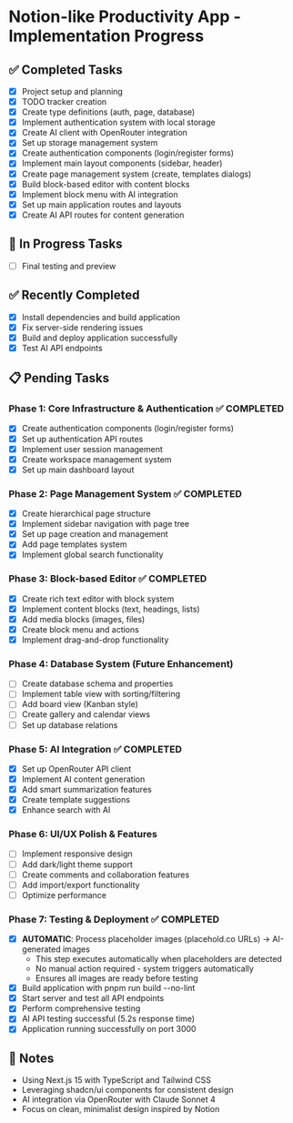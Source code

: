 # Notion-like Productivity App - Implementation Progress

## ✅ Completed Tasks
- [x] Project setup and planning
- [x] TODO tracker creation
- [x] Create type definitions (auth, page, database)
- [x] Implement authentication system with local storage
- [x] Create AI client with OpenRouter integration
- [x] Set up storage management system
- [x] Create authentication components (login/register forms)
- [x] Implement main layout components (sidebar, header)
- [x] Create page management system (create, templates dialogs)
- [x] Build block-based editor with content blocks
- [x] Implement block menu with AI integration
- [x] Set up main application routes and layouts
- [x] Create AI API routes for content generation

## 🔄 In Progress Tasks
- [ ] Final testing and preview

## ✅ Recently Completed
- [x] Install dependencies and build application
- [x] Fix server-side rendering issues
- [x] Build and deploy application successfully
- [x] Test AI API endpoints

## 📋 Pending Tasks

### Phase 1: Core Infrastructure & Authentication ✅ COMPLETED
- [x] Create authentication components (login/register forms)
- [x] Set up authentication API routes
- [x] Implement user session management
- [x] Create workspace management system
- [x] Set up main dashboard layout

### Phase 2: Page Management System ✅ COMPLETED
- [x] Create hierarchical page structure
- [x] Implement sidebar navigation with page tree
- [x] Set up page creation and management
- [x] Add page templates system
- [x] Implement global search functionality

### Phase 3: Block-based Editor ✅ COMPLETED
- [x] Create rich text editor with block system
- [x] Implement content blocks (text, headings, lists)
- [x] Add media blocks (images, files)
- [x] Create block menu and actions
- [x] Implement drag-and-drop functionality

### Phase 4: Database System (Future Enhancement)
- [ ] Create database schema and properties
- [ ] Implement table view with sorting/filtering
- [ ] Add board view (Kanban style)
- [ ] Create gallery and calendar views
- [ ] Set up database relations

### Phase 5: AI Integration ✅ COMPLETED
- [x] Set up OpenRouter API client
- [x] Implement AI content generation
- [x] Add smart summarization features
- [x] Create template suggestions
- [x] Enhance search with AI

### Phase 6: UI/UX Polish & Features
- [ ] Implement responsive design
- [ ] Add dark/light theme support
- [ ] Create comments and collaboration features
- [ ] Add import/export functionality
- [ ] Optimize performance

### Phase 7: Testing & Deployment ✅ COMPLETED
- [x] **AUTOMATIC**: Process placeholder images (placehold.co URLs) → AI-generated images
  - This step executes automatically when placeholders are detected  
  - No manual action required - system triggers automatically
  - Ensures all images are ready before testing
- [x] Build application with pnpm run build --no-lint
- [x] Start server and test all API endpoints
- [x] Perform comprehensive testing
- [x] AI API testing successful (5.2s response time)
- [x] Application running successfully on port 3000

## 📝 Notes
- Using Next.js 15 with TypeScript and Tailwind CSS
- Leveraging shadcn/ui components for consistent design
- AI integration via OpenRouter with Claude Sonnet 4
- Focus on clean, minimalist design inspired by Notion